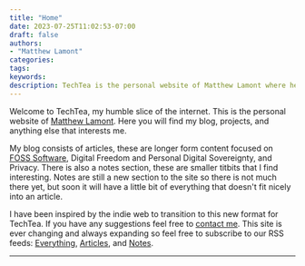 ```yaml
---
title: "Home"
date: 2023-07-25T11:02:53-07:00
draft: false
authors: 
- "Matthew Lamont"
categories: 
tags:
keywords:
description: TechTea is the personal website of Matthew Lamont where he explores tech, digital freedom, privacy, and tea.
---
```


Welcome to TechTea, my humble slice of the internet. This is the personal website of [Matthew Lamont](/authors/matthew-lamont/). Here you will find my blog, projects, and anything else that interests me.

My blog consists of articles, these are longer form content focused on [FOSS Software](/articles/2021/what-is-free-and-open-source-software-foss/), Digital Freedom and Personal Digital Sovereignty, and Privacy. There is also a notes section, these are smaller titbits that I find interesting. Notes are still a new section to the site so there is not much there yet, but soon it will have a little bit of everything that doesn't fit nicely into an article.

I have been inspired by the indie web to transition to this new format for TechTea. If you have any suggestions feel free to [contact me](mailto:hello@mattlamont.com). This site is ever changing and always expanding so feel free to subscribe to our RSS feeds: [Everything](/index.xml), [Articles](/articles/index.xml), and [Notes](/notes/index.xml).

---
